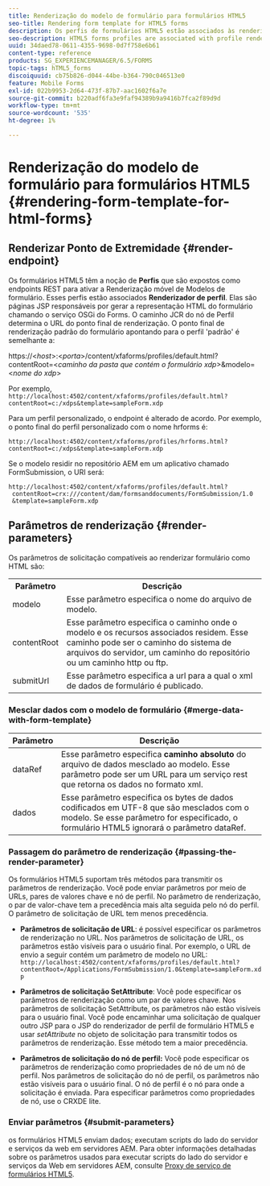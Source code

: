 ```yaml
---
title: Renderização do modelo de formulário para formulários HTML5
seo-title: Rendering form template for HTML5 forms
description: Os perfis de formulários HTML5 estão associados às renderizações de perfil. Os Renderizadores de perfil são páginas JSP responsáveis por gerar a representação HTML do formulário, chamando o serviço OSGi do Forms.
seo-description: HTML5 forms profiles are associated with profile renders. Profile Renders are JSP pages responsible for generating HTML representation of the form by calling the Forms OSGi service.
uuid: 34daed78-0611-4355-9698-0d7f758e6b61
content-type: reference
products: SG_EXPERIENCEMANAGER/6.5/FORMS
topic-tags: hTML5_forms
discoiquuid: cb75b826-d044-44be-b364-790c046513e0
feature: Mobile Forms
exl-id: 022b9953-2d64-473f-87b7-aac1602f6a7e
source-git-commit: b220adf6fa3e9faf94389b9a9416b7fca2f89d9d
workflow-type: tm+mt
source-wordcount: '535'
ht-degree: 1%

---
```


# Renderização do modelo de formulário para formulários HTML5 {#rendering-form-template-for-html-forms}

## Renderizar Ponto de Extremidade {#render-endpoint}

Os formulários HTML5 têm a noção de **Perfis** que são expostos como endpoints REST para ativar a Renderização móvel de Modelos de formulário. Esses perfis estão associados **Renderizador de perfil**. Elas são páginas JSP responsáveis por gerar a representação HTML do formulário chamando o serviço OSGi do Forms. O caminho JCR do nó de Perfil determina o URL do ponto final de renderização. O ponto final de renderização padrão do formulário apontando para o perfil &#39;padrão&#39; é semelhante a:

https://&lt;*host*>:&lt;*porta*>/content/xfaforms/profiles/default.html?contentRoot=&lt;*caminho da pasta que contém o formulário xdp*>&amp;modelo=&lt;*nome do xdp*>

Por exemplo, `http://localhost:4502/content/xfaforms/profiles/default.html?contentRoot=c:/xdps&template=sampleForm.xdp`

Para um perfil personalizado, o endpoint é alterado de acordo. Por exemplo, o ponto final do perfil personalizado com o nome hrforms é:

`http://localhost:4502/content/xfaforms/profiles/hrforms.html?contentRoot=c:/xdps&template=sampleForm.xdp`

Se o modelo residir no repositório AEM em um aplicativo chamado FormSubmission, o URI será:

```http
http://localhost:4502/content/xfaforms/profiles/default.html?
 contentRoot=crx:///content/dam/formsanddocuments/FormSubmission/1.0
 &template=sampleForm.xdp
```

## Parâmetros de renderização {#render-parameters}

Os parâmetros de solicitação compatíveis ao renderizar formulário como HTML são:

<table>
 <tbody>
  <tr>
   <th><strong>Parâmetro </strong></th>
   <th><strong>Descrição</strong></th>
  </tr>
  <tr>
   <td>modelo<br /> </td>
   <td>Esse parâmetro especifica o nome do arquivo de modelo.<br /> </td>
  </tr>
  <tr>
   <td>contentRoot<br /> </td>
   <td>Esse parâmetro especifica o caminho onde o modelo e os recursos associados residem. Esse caminho pode ser o caminho do sistema de arquivos do servidor, um caminho do repositório ou um caminho http ou ftp.<br /> </td>
  </tr>
  <tr>
   <td>submitUrl<br /> </td>
   <td>Esse parâmetro especifica a url para a qual o xml de dados de formulário é publicado.<br /> </td>
  </tr>
 </tbody>
</table>

### Mesclar dados com o modelo de formulário {#merge-data-with-form-template}

| Parâmetro | Descrição |
|---|---|
| dataRef | Esse parâmetro especifica **caminho absoluto** do arquivo de dados mesclado ao modelo. Esse parâmetro pode ser um URL para um serviço rest que retorna os dados no formato xml. |
| dados | Esse parâmetro especifica os bytes de dados codificados em UTF-8 que são mesclados com o modelo. Se esse parâmetro for especificado, o formulário HTML5 ignorará o parâmetro dataRef. |

### Passagem do parâmetro de renderização {#passing-the-render-parameter}

Os formulários HTML5 suportam três métodos para transmitir os parâmetros de renderização. Você pode enviar parâmetros por meio de URLs, pares de valores chave e nó de perfil. No parâmetro de renderização, o par de valor-chave tem a precedência mais alta seguida pelo nó do perfil. O parâmetro de solicitação de URL tem menos precedência.

* **Parâmetros de solicitação de URL**: é possível especificar os parâmetros de renderização no URL. Nos parâmetros de solicitação de URL, os parâmetros estão visíveis para o usuário final. Por exemplo, o URL de envio a seguir contém um parâmetro de modelo no URL: `http://localhost:4502/content/xfaforms/profiles/default.html?contentRoot=/Applications/FormSubmission/1.0&template=sampleForm.xdp`

* **Parâmetros de solicitação SetAttribute**: Você pode especificar os parâmetros de renderização como um par de valores chave. Nos parâmetros de solicitação SetAttribute, os parâmetros não estão visíveis para o usuário final. Você pode encaminhar uma solicitação de qualquer outro JSP para o JSP do renderizador de perfil de formulário HTML5 e usar *setAttribute* no objeto de solicitação para transmitir todos os parâmetros de renderização. Esse método tem a maior precedência.

* **Parâmetros de solicitação do nó de perfil:** Você pode especificar os parâmetros de renderização como propriedades de nó de um nó de perfil. Nos parâmetros de solicitação do nó de perfil, os parâmetros não estão visíveis para o usuário final. O nó de perfil é o nó para onde a solicitação é enviada. Para especificar parâmetros como propriedades de nó, use o CRXDE lite.

### Enviar parâmetros {#submit-parameters}

os formulários HTML5 enviam dados; executam scripts do lado do servidor e serviços da web em servidores AEM. Para obter informações detalhadas sobre os parâmetros usados para executar scripts do lado do servidor e serviços da Web em servidores AEM, consulte [Proxy de serviço de formulários HTML5](/help/forms/using/service-proxy.md).
